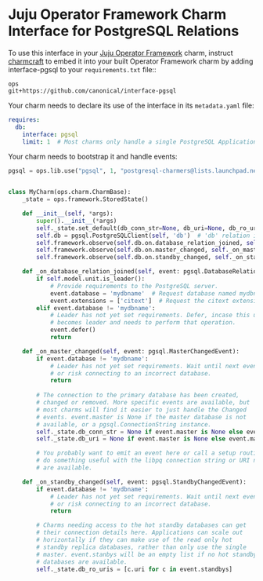 Juju Operator Framework Charm Interface for PostgreSQL Relations
================================================================

To use this interface in your
[Juju Operator Framework](https://github.com/canonical/operator) charm,
instruct [charmcraft](https://github.com/canonical/charmcraft) to embed
it into your built Operator Framework charm by adding interface-pgsql to
your `requirements.txt` file::

```
ops
git+https://github.com/canonical/interface-pgsql
```

Your charm needs to declare its use of the interface in its `metadata.yaml` file:

```yaml
requires:
  db:
    interface: pgsql
    limit: 1  # Most charms only handle a single PostgreSQL Application.
```


Your charm needs to bootstrap it and handle events:

```python
pgsql = ops.lib.use("pgsql", 1, "postgresql-charmers@lists.launchpad.net")


class MyCharm(ops.charm.CharmBase):
    _state = ops.framework.StoredState()

    def __init__(self, *args):
        super().__init__(*args)
        self._state.set_default(db_conn_str=None, db_uri=None, db_ro_uris=[])
        self.db = pgsql.PostgreSQLClient(self, 'db')  # 'db' relation in metadata.yaml
        self.framework.observe(self.db.on.database_relation_joined, self._on_database_relation_joined)
        self.framework.observe(self.db.on.master_changed, self._on_master_changed)
        self.framework.observe(self.db.on.standby_changed, self._on_standby_changed)

    def _on_database_relation_joined(self, event: pgsql.DatabaseRelationJoinedEvent):
        if self.model.unit.is_leader():
            # Provide requirements to the PostgreSQL server.
            event.database = 'mydbname'  # Request database named mydbname
            event.extensions = ['citext']  # Request the citext extension installed
        elif event.database != 'mydbname':
            # Leader has not yet set requirements. Defer, incase this unit
            # becomes leader and needs to perform that operation.
            event.defer()
            return

    def _on_master_changed(self, event: pgsql.MasterChangedEvent):
        if event.database != 'mydbname':
            # Leader has not yet set requirements. Wait until next event,
            # or risk connecting to an incorrect database.
            return
        
        # The connection to the primary database has been created,
        # changed or removed. More specific events are available, but
        # most charms will find it easier to just handle the Changed
        # events. event.master is None if the master database is not
        # available, or a pgsql.ConnectionString instance.
        self._state.db_conn_str = None if event.master is None else event.master.conn_str
        self._state.db_uri = None if event.master is None else event.master.uri

        # You probably want to emit an event here or call a setup routine to
        # do something useful with the libpq connection string or URI now they
        # are available.

    def _on_standby_changed(self, event: pgsql.StandbyChangedEvent):
        if event.database != 'mydbname':
            # Leader has not yet set requirements. Wait until next event,
            # or risk connecting to an incorrect database.
            return

        # Charms needing access to the hot standby databases can get
        # their connection details here. Applications can scale out
        # horizontally if they can make use of the read only hot
        # standby replica databases, rather than only use the single
        # master. event.stanbys will be an empty list if no hot standby
        # databases are available.
        self._state.db_ro_uris = [c.uri for c in event.standbys]
```
